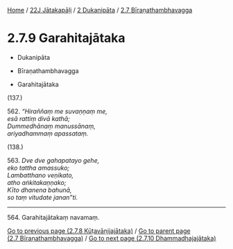 
[Home](/) / [22J Jātakapāḷi](../../../22J.md) / [2 Dukanipāta](../../2.md) / [2.7 Bīraṇathambhavagga](../2.7.md)

# 2.7.9 Garahitajātaka

* Dukanipāta

* Bīraṇathambhavagga

* Garahitajātaka

(137.)

562\. _“Hiraññaṃ me suvaṇṇaṃ me,_  
_esā rattiṃ divā kathā;_  
_Dummedhānaṃ manussānaṃ,_  
_ariyadhammaṃ apassataṃ._  


(138.)

563\. _Dve dve gahapatayo gehe,_  
_eko tattha amassuko;_  
_Lambatthano veṇikato,_  
_atho aṅkitakaṇṇako;_  
_Kīto dhanena bahunā,_  
_so taṃ vitudate janan”ti._  


---

564\. Garahitajātakaṃ navamaṃ.



[Go to previous page (2.7.8 Kūṭavāṇijajātaka)](2.7.8.md) / [Go to parent page (2.7 Bīraṇathambhavagga)](../2.7.md) / [Go to next page (2.7.10 Dhammadhajajātaka)](2.7.10.md)



